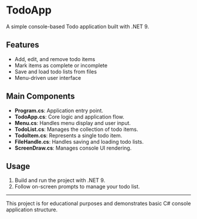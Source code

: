 # TodoApp

A simple console-based Todo application built with .NET 9.

## Features

- Add, edit, and remove todo items
- Mark items as complete or incomplete
- Save and load todo lists from files
- Menu-driven user interface

## Main Components

- **Program.cs**: Application entry point.
- **TodoApp.cs**: Core logic and application flow.
- **Menu.cs**: Handles menu display and user input.
- **TodoList.cs**: Manages the collection of todo items.
- **TodoItem.cs**: Represents a single todo item.
- **FileHandle.cs**: Handles saving and loading todo lists.
- **ScreenDraw.cs**: Manages console UI rendering.

## Usage

1. Build and run the project with .NET 9.
2. Follow on-screen prompts to manage your todo list.

---
This project is for educational purposes and demonstrates basic C# console application structure.